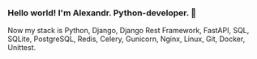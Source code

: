 ### Hello world! I'm Alexandr. Python-developer. 👋

Now my stack is Python, Django, Django Rest Framework, FastAPI, SQL, SQLite, PostgreSQL, Redis, Celery, Gunicorn, Nginx, Linux, Git, Docker, Unittest.

<!--
**FrolovAlex22/FrolovAlex22** is a ✨ _special_ ✨ repository because its `README.md` (this file) appears on your GitHub profile.

Here are some ideas to get you started:

- 🔭 I’m currently working on ...
- 🌱 I’m currently learning ...
- 👯 I’m looking to collaborate on ...
- 🤔 I’m looking for help with ...
- 💬 Ask me about ...
- 📫 How to reach me: ...
- 😄 Pronouns: ...
- ⚡ Fun fact: ...
-->
